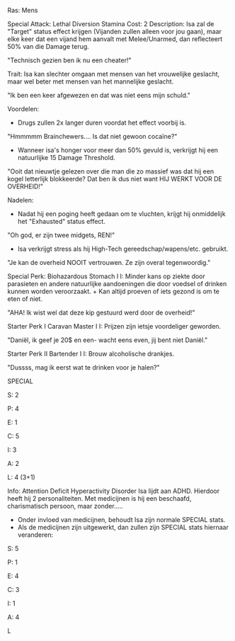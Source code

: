 Ras: Mens

Special Attack: Lethal Diversion
	Stamina Cost: 2
	Description: Isa zal de "Target" status effect krijgen (Vijanden zullen alleen voor jou gaan), maar elke keer dat een vijand hem aanvalt met Melee/Unarmed, dan reflecteert 50% van die Damage terug.

"Technisch gezien ben ik nu een cheater!"

Trait: Isa kan slechter omgaan met mensen van het vrouwelijke geslacht, maar wel beter met mensen van het mannelijke geslacht.

"Ik ben een keer afgewezen en dat was niet eens mijn schuld."

Voordelen:

- Drugs zullen 2x langer duren voordat het effect voorbij is.

"Hmmmmm Brainchewers.... Is dat niet gewoon cocaïne?"

- Wanneer isa's honger voor meer dan 50% gevuld is, verkrijgt hij een natuurlijke 15 Damage Threshold.

"Ooit dat nieuwtje gelezen over die man die zo massief was dat hij een kogel letterlijk blokkeerde? Dat ben ik dus niet want HIJ WERKT VOOR DE OVERHEID!"

Nadelen:

- Nadat hij een poging heeft gedaan om te vluchten, krijgt hij onmiddelijk het "Exhausted" status effect.

"Oh god, er zijn twee midgets, REN!"

- Isa verkrijgt stress als hij High-Tech gereedschap/wapens/etc. gebruikt.

"Je kan de overheid NOOIT vertrouwen. Ze zijn overal tegenwoordig."

Special Perk: Biohazardous Stomach I
	I: Minder kans op ziekte door parasieten en andere natuurlijke aandoeningen die door voedsel of drinken kunnen worden veroorzaakt.
	+ Kan altijd proeven of iets gezond is om te eten of niet.

"AHA! Ik wist wel dat deze kip gestuurd werd door de overheid!"

Starter Perk I
	Caravan Master I
	I: Prijzen zijn ietsje voordeliger geworden.

"Daniël, ik geef je 20$ en een- wacht eens even, jij bent niet Daniël."

Starter Perk II
	Bartender I
	I: Brouw alcoholische drankjes.

"Dussss, mag ik eerst wat te drinken voor je halen?"

SPECIAL

S: 2

P: 4

E: 1

C: 5

I: 3

A: 2

L: 4 (3+1)

Info:
Attention Deficit Hyperactivity Disorder
Isa lijdt aan ADHD. Hierdoor heeft hij 2 personaliteiten. Met medicijnen is hij een beschaafd, charismatisch persoon, maar zonder.....

- Onder invloed van medicijnen, behoudt Isa zijn normale SPECIAL stats.
- Als de medicijnen zijn uitgewerkt, dan zullen zijn SPECIAL stats hiernaar veranderen:

S: 5

P: 1

E: 4

C: 3

I: 1

A: 4

L




